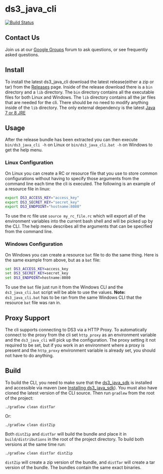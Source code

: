 ds3_java_cli
============

[![Build
Status](https://travis-ci.org/SpectraLogic/ds3_java_cli.svg?branch=master)](https://travis-ci.org/SpectraLogic/ds3_java_cli)

## Contact Us

Join us at our [Google Groups](https://groups.google.com/d/forum/spectralogicds3-sdks) forum to ask questions, or see frequently asked questions.

## Install

To install the latest ds3_java_cli download the latest release(either a zip or tar) from the [Releases](../../releases) page.  Inside of the release download there is a `bin` directory and a `lib` directory.  The `bin` directory contains all the executable files for both Linux and Windows.  The `lib` directory contains all the jar files that are needed for the cli.  There should be no need to modify anything inside of the `lib` directory.  The only external dependency is the latest [Java 7 or 8 JRE](http://www.oracle.com/technetwork/java/javase/downloads/index.html)

## Usage

After the release bundle has been extracted you can then execute `bin/ds3_java_cli -h` on Linux or `bin/ds3_java_cli.bat -h` on Windows to get the help menu.

### Linux Configuration

On Linux you can create a RC or resource file that you use to store common configurations without having to specify those arguments from the command line each time the cli is executed.  The following is an example of a resource file in linux:

```bash
export DS3_ACCESS_KEY="access_key"
export DS3_SECRET_KEY="secret_key"
export DS3_ENDPOINT="hostname:8080"

```

To use the rc file use `source my_rc_file.rc` which will export all of the environment variables into the current bash shell and will be picked up by the CLI.  The help menu describes all the arguments that can be specified from the command line.

### Windows Configuration

On Windows you can create a resource `bat` file to do the same thing.  Here is the same example from above, but as a `bat` file:

```bat
set DS3_ACCESS_KEY=access_key
set DS3_SECRET_KEY=secret_key
set DS3_ENDPOINT=hostname:8080
```

To use the `bat` file just run it from the Windows CLI and the `ds3_java_cli.bat` script will be able to use the values. **Note:** `ds3_java_cli.bat` has to be ran from the same Windows CLI that the resource `bat` file was ran in.

## Proxy Support

The cli supports connecting to DS3 via a HTTP Proxy.  To automatically connect to the proxy from the cli set `http_proxy` as an environment variable and the `ds3_java_cli` will pick up the configuration.  The proxy setting it not required to be set, but if you work in an environment where a proxy is present and the `http_proxy` environment variable is already set, you should not have to do anything.

## Build

To build the CLI, you need to make sure that the [ds3_java_sdk](https://github.com/SpectraLogic/ds3_java_sdk) is installed and accessible via maven (see [Installing ds3_java_sdk](https://github.com/SpectraLogic/ds3_java_sdk#install)).  You must also have cloned the latest version of the CLI source.  Then run `gradlew` from the root of the project:

    ./gradlew clean distTar
    
Or:

    ./gradlew clean distZip
    
Both `distZip` and `distTar` will build the bundle and place it in `build/distributions` in the root of the project directory.  To build both versions at the same time run:

    ./gradlew clean distTar distZip

`distZip` will create a zip version of the bundle, and `distTar` will create a tar version of the bundle.  The bundles contain the same exact binaries.
